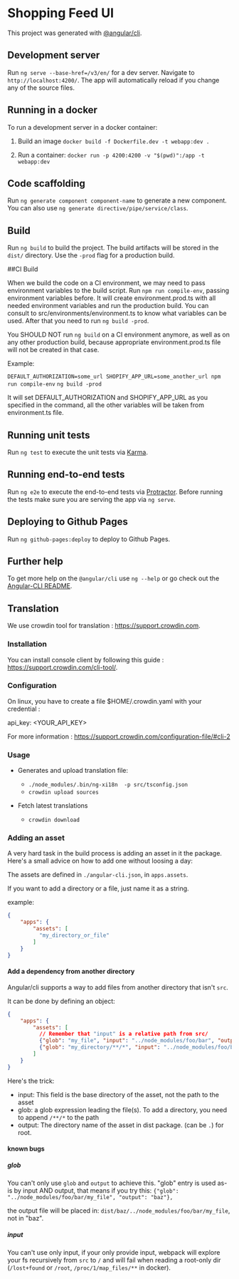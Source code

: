 # Shopping Feed UI

This project was generated with [@angular/cli](https://github.com/angular/angular-cli).

## Development server
Run `ng serve --base-href=/v3/en/` for a dev server. Navigate to `http://localhost:4200/`. The app will automatically reload if you change any of the source files.

## Running in a docker
To run a development server in a docker container:
1. Build an image
`docker build -f Dockerfile.dev -t webapp:dev .`

2. Run a container:
`docker run -p 4200:4200 -v "$(pwd)":/app -t webapp:dev`


## Code scaffolding

Run `ng generate component component-name` to generate a new component. You can also use `ng generate directive/pipe/service/class`.

## Build

Run `ng build` to build the project. The build artifacts will be stored in the `dist/` directory. Use the `-prod` flag for a production build.

##CI Build

When we build the code on a CI environment, we may need to pass environment variables to the build script.
Run `npm run compile-env`, passing environment variables before. It will create environment.prod.ts with all needed environment variables and run the production build.
You can consult to src/environments/environment.ts to know what variables can be used.
After that you need to run `ng build -prod`.

You SHOULD NOT run `ng build` on a CI environment anymore, as well as on any other production build, because appropriate environment.prod.ts file will not be created in that case.

Example:

`DEFAULT_AUTHORIZATION=some_url SHOPIFY_APP_URL=some_another_url npm run compile-env`
`ng build -prod`

It will set DEFAULT_AUTHORIZATION and SHOPIFY_APP_URL as you specified in the command, all the other variables will be taken from environment.ts file.

## Running unit tests

Run `ng test` to execute the unit tests via [Karma](https://karma-runner.github.io).

## Running end-to-end tests

Run `ng e2e` to execute the end-to-end tests via [Protractor](http://www.protractortest.org/).
Before running the tests make sure you are serving the app via `ng serve`.

## Deploying to Github Pages

Run `ng github-pages:deploy` to deploy to Github Pages.

## Further help

To get more help on the `@angular/cli` use `ng --help` or go check out the [Angular-CLI README](https://github.com/angular/angular-cli/blob/master/README.md).

## Translation

We use crowdin tool for translation : https://support.crowdin.com.

### Installation

You can install console client by following this guide : https://support.crowdin.com/cli-tool/.

### Configuration

On linux, you have to create a file $HOME/.crowdin.yaml with your credential :

api_key: <YOUR_API_KEY>

For more information : https://support.crowdin.com/configuration-file/#cli-2

### Usage

- Generates and upload translation file:
    - `./node_modules/.bin/ng-xi18n  -p src/tsconfig.json`
    - `crowdin upload sources`

- Fetch latest translations
    - `crowdin download`

### Adding an asset

A very hard task in the build process is adding an asset in it the package.
Here's a small advice on how to add one without loosing a day:

The assets are defined in `./angular-cli.json`, in  `apps.assets`.

If you want to add a directory or a file, just name it as a string.

example:
```json
{
    "apps": {
        "assets": [
          "my_directory_or_file"
        ]
    }
}
```

#### Add a dependency from another directory

Angular/cli supports a way to add files from another directory that isn't `src`.

It can be done by defining an object:
```json
{
    "apps": {
        "assets": [
          // Remember that "input" is a relative path from src/
          {"glob": "my_file", "input": "../node_modules/foo/bar", "output": "a_dir_name_in_dist"},
          {"glob": "my_directory/**/*", "input": "../node_modules/foo/bar", "output": "a_dir_name_in_dist"},
        ]
    }
}
```

Here's the trick:
- input: This field is the base directory of the asset, not the path to the asset
- glob: a glob expression leading the file(s). To add a directory, you need to append `/**/*` to the path
- output: The directory name of the asset in dist package. (can be `.`) for root.

#### known bugs

##### glob

You can't only use `glob` and `output` to achieve this.
"glob" entry is used as-is by input AND output, that means if you try this:
`{"glob": "../node_modules/foo/bar/my_file", "output": "baz"},`

the output file will be placed in: `dist/baz/../node_modules/foo/bar/my_file`, not in "baz".

##### input

You can't use only input, if your only provide input, webpack will explore your fs recursively from `src` to `/` and
 will fail when reading a root-only dir (`/lost+found` or `/root`, `/proc/1/map_files/**` in docker).